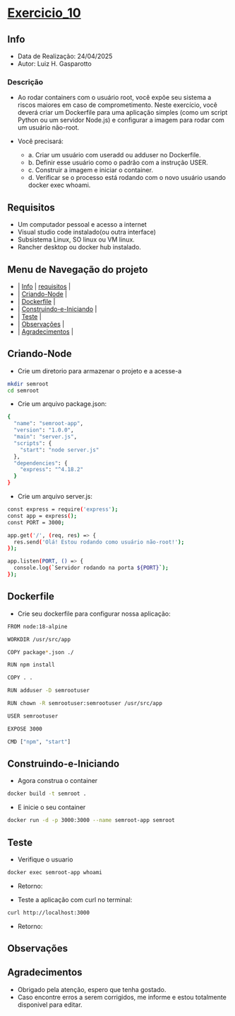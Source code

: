 # [Exercicio_10](#exercicio_10)

## Info
- Data de Realização: 24/04/2025
- Autor: Luiz H. Gasparotto

### Descrição
- Ao rodar containers com o usuário root, você expõe seu sistema a riscos maiores em caso de comprometimento. Neste exercício, você deverá criar um Dockerfile para uma aplicação simples (como um script Python ou um servidor Node.js) e configurar a imagem para rodar com um usuário não-root.

- Você precisará:
    - a. Criar um usuário com useradd ou adduser no Dockerfile.
    - b. Definir esse usuário como o padrão com a instrução USER.
    - c. Construir a imagem e iniciar o container.
    - d. Verificar se o processo está rodando com o novo usuário usando docker exec whoami.

## Requisitos
- Um computador pessoal e acesso a internet
- Visual studio code instalado(ou outra interface)
- Subsistema Linux, SO linux ou VM linux.
- Rancher desktop ou docker hub instalado.

## Menu de Navegação do projeto
- | [Info](#info) | [requisitos](#requisitos) |
- | [Criando-Node](#criando-node) |
- | [Dockerfile](#dockerfile) |
- | [Construindo-e-Iniciando](#construindo-e-iniciando) |
- | [Teste](#teste) |
- | [Observações](#Observações) |
- | [Agradecimentos](#Agradecimentos) |


## Criando-Node
- Crie um diretorio para armazenar o projeto e a acesse-a
```bash
mkdir semroot
cd semroot
```
- Crie um arquivo package.json:
```bash
{
  "name": "semroot-app",
  "version": "1.0.0",
  "main": "server.js",
  "scripts": {
    "start": "node server.js"
  },
  "dependencies": {
    "express": "^4.18.2"
  }
}
```
- Crie um arquivo server.js:
```bash
const express = require('express');
const app = express();
const PORT = 3000;

app.get('/', (req, res) => {
  res.send('Olá! Estou rodando como usuário não-root!');
});

app.listen(PORT, () => {
  console.log(`Servidor rodando na porta ${PORT}`);
});
```

## Dockerfile
- Crie seu dockerfile para configurar nossa aplicação:
```bash
FROM node:18-alpine

WORKDIR /usr/src/app

COPY package*.json ./

RUN npm install

COPY . .

RUN adduser -D semrootuser

RUN chown -R semrootuser:semrootuser /usr/src/app

USER semrootuser

EXPOSE 3000

CMD ["npm", "start"]
```
## Construindo-e-Iniciando
- Agora construa o container
```bash
docker build -t semroot .
```
- E inicie o seu container
```bash
docker run -d -p 3000:3000 --name semroot-app semroot
```

## Teste
- Verifique o usuario
```bash
docker exec semroot-app whoami
```
- Retorno:


- Teste a aplicação com curl no terminal:
```bash
curl http://localhost:3000
```
- Retorno:

## Observações

## Agradecimentos
- Obrigado pela atenção, espero que tenha gostado.
- Caso encontre erros a serem corrigidos, me informe e estou totalmente disponivel para editar.